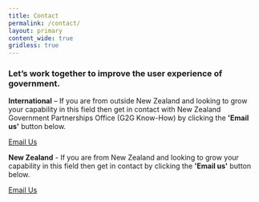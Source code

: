 ```yaml
---
title: Contact
permalink: /contact/
layout: primary
content_wide: true
gridless: true
---
```


<div class="nz-section nz-width-two-thirds contact-section">
  <h3>Let’s work together to improve the user experience of government.</h3>
  <p><b>International</b> – If you are from outside New Zealand and looking to grow your capability in this field then get in contact with New Zealand Government Partnerships Office (G2G Know-How) by clicking the <b>'Email us'</b> button below.</p>
  <a class="btn btn-secondary" role="button" href="mailto:G2GTeam@nzte.govt.nz?subject=International Enquiries - Service Innovation Lab">Email Us</a>
  <p><b>New Zealand</b> - If you are from New Zealand and looking to grow your capability in this field then get in contact by clicking the <b>'Email us'</b> button below.</p>
  <a class="btn btn-secondary" role="button" href="mailto:ServiceInnovationLab@dia.govt.nz?subject=New Zealand Enquiries&body=I%20would%20like%20to%20find%20out%20more%20information%20on:%0A">Email Us</a>
</div>

